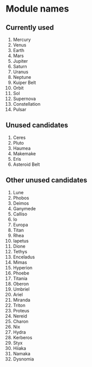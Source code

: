 # Module names

## Currently used

1. Mercury
1. Venus
1. Earth
1. Mars
1. Jupiter
1. Saturn
1. Uranus
1. Neptune
1. Kuiper Belt
1. Orbit
1. Sol
1. Supernova
1. Constellation
1. Pulsar

## Unused candidates

1. Ceres
1. Pluto
1. Haumea
1. Makemake
1. Eris
1. Asteroid Belt

## Other unused candidates

1. Lune
1. Phobos
1. Deimos
1. Ganymede
1. Calliso
1. Io
1. Europa
1. Titan
1. Rhea
1. Iapetus
1. Dione
1. Tethys
1. Enceladus
1. Mimas
1. Hyperion
1. Phoebe
1. Titania
1. Oberon
1. Umbriel
1. Ariel
1. Miranda
1. Triton
1. Proteus
1. Nereid
1. Charon
1. Nix
1. Hydra
1. Kerberos
1. Styx
1. Hiiaka
1. Namaka
1. Dysnomia
